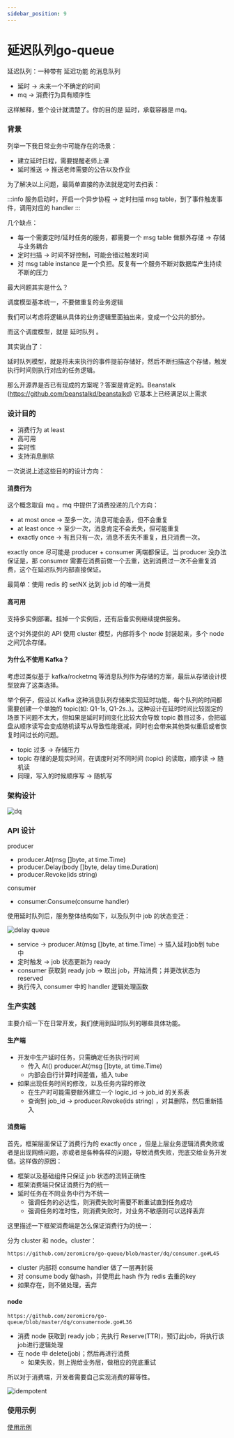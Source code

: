 ```yaml
---
sidebar_position: 9
---
```


# 延迟队列go-queue

延迟队列：一种带有 延迟功能 的消息队列

- 延时 → 未来一个不确定的时间
- mq → 消费行为具有顺序性

这样解释，整个设计就清楚了。你的目的是 延时，承载容器是 mq。

### 背景

列举一下我日常业务中可能存在的场景：

- 建立延时日程，需要提醒老师上课
- 延时推送 → 推送老师需要的公告以及作业

为了解决以上问题，最简单直接的办法就是定时去扫表：

:::info
服务启动时，开启一个异步协程 → 定时扫描 msg table，到了事件触发事件，调用对应的 handler
:::

几个缺点：

- 每一个需要定时/延时任务的服务，都需要一个 msg table 做额外存储 → 存储与业务耦合
- 定时扫描 → 时间不好控制，可能会错过触发时间
- 对 msg table instance 是一个负担。反复有一个服务不断对数据库产生持续不断的压力

最大问题其实是什么？

调度模型基本统一，不要做重复的业务逻辑

我们可以考虑将逻辑从具体的业务逻辑里面抽出来，变成一个公共的部分。

而这个调度模型，就是 延时队列 。

其实说白了：

延时队列模型，就是将未来执行的事件提前存储好，然后不断扫描这个存储，触发执行时间则执行对应的任务逻辑。

那么开源界是否已有现成的方案呢？答案是肯定的。Beanstalk (https://github.com/beanstalkd/beanstalkd) 它基本上已经满足以上需求

### 设计目的

- 消费行为 at least
- 高可用
- 实时性
- 支持消息删除

一次说说上述这些目的的设计方向：

#### 消费行为

这个概念取自 mq 。mq 中提供了消费投递的几个方向：

- at most once → 至多一次，消息可能会丢，但不会重复
- at least once → 至少一次，消息肯定不会丢失，但可能重复
- exactly once → 有且只有一次，消息不丢失不重复，且只消费一次。

exactly once 尽可能是 producer + consumer 两端都保证。当 producer 没办法保证是，那 consumer 需要在消费前做一个去重，达到消费过一次不会重复消费，这个在延迟队列内部直接保证。

最简单：使用 redis 的 setNX 达到 job id 的唯一消费

#### 高可用

支持多实例部署。挂掉一个实例后，还有后备实例继续提供服务。

这个对外提供的 API 使用 cluster 模型，内部将多个 node 封装起来，多个 node 之间冗余存储。

#### 为什么不使用 Kafka？

考虑过类似基于 kafka/rocketmq 等消息队列作为存储的方案，最后从存储设计模型放弃了这类选择。

举个例子，假设以 Kafka 这种消息队列存储来实现延时功能，每个队列的时间都需要创建一个单独的 topic(如: Q1-1s, Q1-2s..)。这种设计在延时时间比较固定的场景下问题不太大，但如果是延时时间变化比较大会导致 topic 数目过多，会把磁盘从顺序读写会变成随机读写从导致性能衰减，同时也会带来其他类似重启或者恢复时间过长的问题。

- topic 过多 → 存储压力
- topic 存储的是现实时间，在调度时对不同时间 (topic) 的读取，顺序读 → 随机读
- 同理，写入的时候顺序写 → 随机写

### 架构设计

![dq](/images/go_zero/dq.png)

### API 设计

producer

- producer.At(msg []byte, at time.Time)
- producer.Delay(body []byte, delay time.Duration)
- producer.Revoke(ids string)

consumer

- consumer.Consume(consume handler)

使用延时队列后，服务整体结构如下，以及队列中 job 的状态变迁：

![delay queue](/images/go_zero/delay-queue.png)

- service → producer.At(msg []byte, at time.Time) → 插入延时job到 tube 中
- 定时触发 → job 状态更新为 ready
- consumer 获取到 ready job → 取出 job，开始消费；并更改状态为 reserved
- 执行传入 consumer 中的 handler 逻辑处理函数

### 生产实践

主要介绍一下在日常开发，我们使用到延时队列的哪些具体功能。

#### 生产端

- 开发中生产延时任务，只需确定任务执行时间
    - 传入 At()  producer.At(msg []byte, at time.Time)
    - 内部会自行计算时间差值，插入 tube
- 如果出现任务时间的修改，以及任务内容的修改
    - 在生产时可能需要额外建立一个 logic_id → job_id 的关系表
    - 查询到 job_id  → producer.Revoke(ids string) ，对其删除，然后重新插入
    
#### 消费端

首先，框架层面保证了消费行为的 exactly once ，但是上层业务逻辑消费失败或者是出现网络问题，亦或者是各种各样的问题，导致消费失败，兜底交给业务开发做。这样做的原因：

- 框架以及基础组件只保证 job 状态的流转正确性
- 框架消费端只保证消费行为的统一
- 延时任务在不同业务中行为不统一
    - 强调任务的必达性，则消费失败时需要不断重试直到任务成功
    - 强调任务的准时性，则消费失败时，对业务不敏感则可以选择丢弃
    
这里描述一下框架消费端是怎么保证消费行为的统一：

分为 cluster 和 node。cluster：

`https://github.com/zeromicro/go-queue/blob/master/dq/consumer.go#L45`

- cluster 内部将 consume handler 做了一层再封装
- 对 consume body 做hash，并使用此 hash 作为 redis 去重的key
- 如果存在，则不做处理，丢弃

#### node

`https://github.com/zeromicro/go-queue/blob/master/dq/consumernode.go#L36`

- 消费 node 获取到 ready job；先执行 Reserve(TTR)，预订此job，将执行该job进行逻辑处理
- 在 node 中 delete(job)；然后再进行消费
    - 如果失败，则上抛给业务层，做相应的兜底重试
    
所以对于消费端，开发者需要自己实现消费的幂等性。

![idempotent](/images/go_zero/idempotent.png)

### 使用示例

[使用示例](https://github.com/zeromicro/go-queue/tree/master/example)




